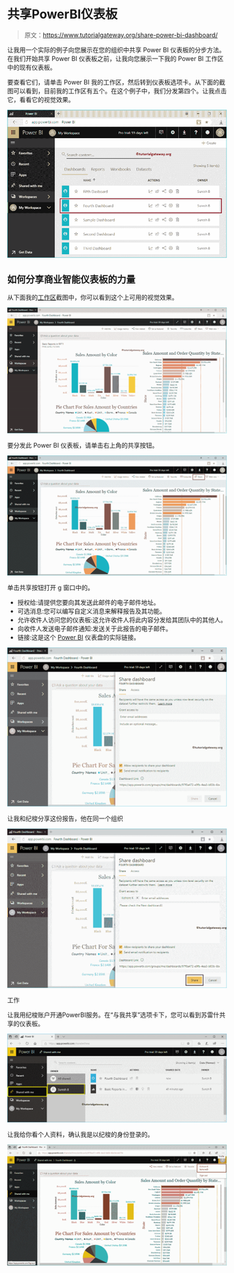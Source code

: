 # 共享PowerBI仪表板

> 原文：<https://www.tutorialgateway.org/share-power-bi-dashboard/>

让我用一个实际的例子向您展示在您的组织中共享 Power BI 仪表板的分步方法。在我们开始共享 Power BI 仪表板之前，让我向您展示一下我的 Power BI 工作区中的现有仪表板。

要查看它们，请单击 Power BI 我的工作区，然后转到仪表板选项卡。从下面的截图可以看到，目前我的工作区有五个。在这个例子中，我们分发第四个。让我点击它，看看它的视觉效果。

![Share Power BI Dashboard 1](img/5ae1f9432d44e9c031c944087d366063.png)

## 如何分享商业智能仪表板的力量

从下面我的[工作区](https://www.tutorialgateway.org/create-power-bi-workspace/)截图中，你可以看到这个上可用的视觉效果。

![Share Power BI Dashboard 2](img/74fff2013eabc14fd79c59040510cbe0.png)

要分发此 Power BI 仪表板，请单击右上角的共享按钮。

![Share Power BI Dashboard 3](img/b7ba868865368cf5f401e2f36bf36f83.png)

单击共享按钮打开 g 窗口中的<font color="#000000">。</font>

*   授权给:请提供您要向其发送此邮件的电子邮件地址。
*   可选消息:您可以编写自定义消息来解释报告及其功能。
*   允许收件人访问您的仪表板:这允许收件人将此内容分发给其团队中的其他人。
*   向收件人发送电子邮件通知:发送关于此报告的电子邮件。
*   链接:这是这个 [Power BI](https://www.tutorialgateway.org/power-bi-tutorial/) 仪表盘的实际链接。

![Share Power BI Dashboard 4](img/1c0c225102c090325cdbc77f60567425.png)

让我和纪梭分享这份报告，他在同一个组织

![Share Power BI Dashboard 5](img/185bcb677be520340d7e7ca52221bafb.png)

工作

让我用纪梭账户开通PowerBI服务。在“与我共享”选项卡下，您可以看到苏雷什共享的仪表板。

![Share Power BI Dashboard 6](img/dbd406e009ca49a1f6783c9dc34a18ad.png)

让我给你看个人资料，确认我是以纪梭的身份登录的。

![Share Power BI Dashboard 7](img/2db7a74c0c3022954cc1ba457b98ede0.png)